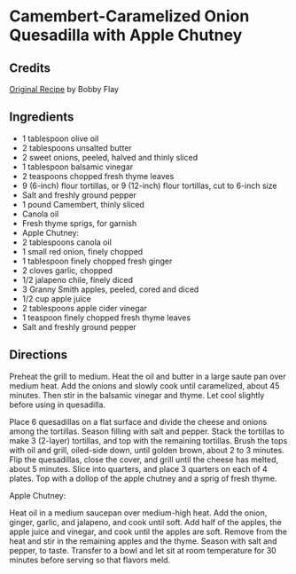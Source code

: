 # Camembert-Caramelized Onion Quesadilla with Apple Chutney 

## Credits

[Original Recipe](http://www.foodnetwork.com/food/recipes/recipe/0,1977,FOOD_9936_26237,00.html "http://www.foodnetwork.com/food/recipes/recipe/0,1977,FOOD 9936 26237,00.html") by Bobby Flay

## Ingredients

- 1 tablespoon olive oil 
- 2 tablespoons unsalted butter 
- 2 sweet onions, peeled, halved and thinly sliced 
- 1 tablespoon balsamic vinegar 
- 2 teaspoons chopped fresh thyme leaves 
- 9 (6-inch) flour tortillas, or 9 (12-inch) flour tortillas, cut to 6-inch size 
- Salt and freshly ground pepper 
- 1 pound Camembert, thinly sliced 
- Canola oil 
- Fresh thyme sprigs, for garnish
- Apple Chutney: 
- 2 tablespoons canola oil 
- 1 small red onion, finely chopped 
- 1 tablespoon finely chopped fresh ginger 
- 2 cloves garlic, chopped 
- 1/2 jalapeno chile, finely diced 
- 3 Granny Smith apples, peeled, cored and diced 
- 1/2 cup apple juice 
- 2 tablespoons apple cider vinegar 
- 1 teaspoon finely chopped fresh thyme leaves 
- Salt and freshly ground pepper

## Directions

Preheat the grill to medium. Heat the oil and butter in a large saute pan over medium heat. Add the onions and slowly cook until caramelized, about 45 minutes. Then stir in the balsamic vinegar and thyme. Let cool slightly before using in quesadilla.   
 Place 6 quesadillas on a flat surface and divide the cheese and onions among the tortillas. Season filling with salt and pepper. Stack the tortillas to make 3 (2-layer) tortillas, and top with the remaining tortillas. Brush the tops with oil and grill, oiled-side down, until golden brown, about 2 to 3 minutes. Flip the quesadillas, close the cover, and grill until the cheese has melted, about 5 minutes. Slice into quarters, and place 3 quarters on each of 4 plates. Top with a dollop of the apple chutney and a sprig of fresh thyme.  
  
  
 Apple Chutney:   
  
 Heat oil in a medium saucepan over medium-high heat. Add the onion, ginger, garlic, and jalapeno, and cook until soft. Add half of the apples, the apple juice and vinegar, and cook until the apples are soft. Remove from the heat and stir in the remaining apples and the thyme. Season with salt and pepper, to taste. Transfer to a bowl and let sit at room temperature for 30 minutes before serving so that flavors meld.

